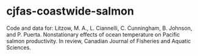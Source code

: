 # cjfas-coastwide-salmon
Code and data for: Litzow, M. A., L. Ciannelli, C. Cunningham, B. Johnson, and P. Puerta. Nonstationary effects of ocean temperature on Pacific salmon productivity. In review, Canadian Journal of Fisheries and Aquatic Sciences.
